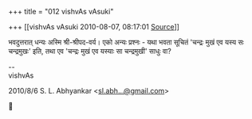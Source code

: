 +++
title = "012 vishvAs vAsuki"

+++
[[vishvAs vAsuki	2010-08-07, 08:17:01 [Source](https://groups.google.com/g/samskrita/c/kcwXcrq_pnU)]]



भवदुत्तरात् धन्यः अस्मि श्री-श्रीपद-वर्य। एको अन्यः प्रश्नः - यथा भवता सूचितं 'चन्द्रः मुखं एव यस्य सः चन्द्रमुखः' इति, तथा एव 'चन्द्रः मुखं एव यस्याः सा चन्द्रमुखी' साधुः वा?  
  
--  
vishvAs  
  
  
  

2010/8/6 S. L. Abhyankar \<[sl.abh...@gmail.com]()\>




